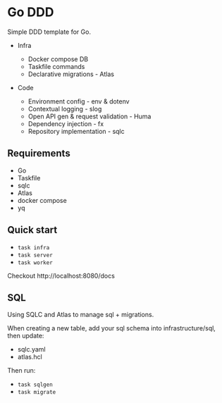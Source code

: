 # Go DDD

Simple DDD template for Go.

- Infra
  - Docker compose DB
  - Taskfile commands
  - Declarative migrations - Atlas

- Code
  - Environment config - env & dotenv
  - Contextual logging - slog
  - Open API gen & request validation - Huma
  - Dependency injection - fx
  - Repository implementation - sqlc

## Requirements

- Go
- Taskfile
- sqlc
- Atlas
- docker compose
- yq

## Quick start

- `task infra`
- `task server`
- `task worker`

Checkout http://localhost:8080/docs

## SQL

Using SQLC and Atlas to manage sql + migrations.

When creating a new table, add your sql schema into infrastructure/sql, then update:
- sqlc.yaml
- atlas.hcl

Then run:
- `task sqlgen`
- `task migrate`

